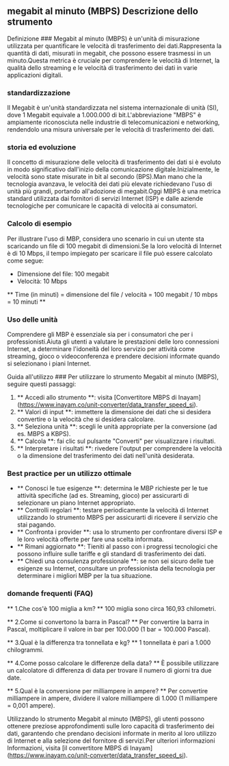 ## megabit al minuto (MBPS) Descrizione dello strumento

Definizione ###
Megabit al minuto (MBPS) è un'unità di misurazione utilizzata per quantificare le velocità di trasferimento dei dati.Rappresenta la quantità di dati, misurati in megabit, che possono essere trasmessi in un minuto.Questa metrica è cruciale per comprendere le velocità di Internet, la qualità dello streaming e le velocità di trasferimento dei dati in varie applicazioni digitali.

### standardizzazione
Il Megabit è un'unità standardizzata nel sistema internazionale di unità (SI), dove 1 Megabit equivale a 1.000.000 di bit.L'abbreviazione "MBPS" è ampiamente riconosciuta nelle industrie di telecomunicazioni e networking, rendendolo una misura universale per le velocità di trasferimento dei dati.

### storia ed evoluzione
Il concetto di misurazione delle velocità di trasferimento dei dati si è evoluto in modo significativo dall'inizio della comunicazione digitale.Inizialmente, le velocità sono state misurate in bit al secondo (BPS).Man mano che la tecnologia avanzava, le velocità dei dati più elevate richiedevano l'uso di unità più grandi, portando all'adozione di megabit.Oggi MBPS è una metrica standard utilizzata dai fornitori di servizi Internet (ISP) e dalle aziende tecnologiche per comunicare le capacità di velocità ai consumatori.

### Calcolo di esempio
Per illustrare l'uso di MBP, considera uno scenario in cui un utente sta scaricando un file di 100 megabit di dimensioni.Se la loro velocità di Internet è di 10 Mbps, il tempo impiegato per scaricare il file può essere calcolato come segue:

- Dimensione del file: 100 megabit
- Velocità: 10 Mbps

** Time (in minuti) = dimensione del file / velocità = 100 megabit / 10 mbps = 10 minuti **

### Uso delle unità
Comprendere gli MBP è essenziale sia per i consumatori che per i professionisti.Aiuta gli utenti a valutare le prestazioni delle loro connessioni Internet, a determinare l'idoneità del loro servizio per attività come streaming, gioco o videoconferenza e prendere decisioni informate quando si selezionano i piani Internet.

Guida all'utilizzo ###
Per utilizzare lo strumento Megabit al minuto (MBPS), seguire questi passaggi:

1. ** Accedi allo strumento **: visita [Convertitore MBPS di Inayam] (https://www.inayam.co/unit-converter/data_transfer_speed_si).
2. ** Valori di input **: immettere la dimensione dei dati che si desidera convertire o la velocità che si desidera calcolare.
3. ** Seleziona unità **: scegli le unità appropriate per la conversione (ad es. MBPS a KBPS).
4. ** Calcola **: fai clic sul pulsante "Converti" per visualizzare i risultati.
5. ** Interpretare i risultati **: rivedere l'output per comprendere la velocità o la dimensione del trasferimento dei dati nell'unità desiderata.

### Best practice per un utilizzo ottimale
- ** Conosci le tue esigenze **: determina le MBP richieste per le tue attività specifiche (ad es. Streaming, gioco) per assicurarti di selezionare un piano Internet appropriato.
- ** Controlli regolari **: testare periodicamente la velocità di Internet utilizzando lo strumento MBPS per assicurarti di ricevere il servizio che stai pagando.
- ** Confronta i provider **: usa lo strumento per confrontare diversi ISP e le loro velocità offerte per fare una scelta informata.
- ** Rimani aggiornato **: Tieniti al passo con i progressi tecnologici che possono influire sulle tariffe e gli standard di trasferimento dei dati.
- ** Chiedi una consulenza professionale **: se non sei sicuro delle tue esigenze su Internet, consultare un professionista della tecnologia per determinare i migliori MBP per la tua situazione.

### domande frequenti (FAQ)

** 1.Che cos'è 100 miglia a km? **
100 miglia sono circa 160,93 chilometri.

** 2.Come si convertono la barra in Pascal? **
Per convertire la barra in Pascal, moltiplicare il valore in bar per 100.000 (1 bar = 100.000 Pascal).

** 3.Qual è la differenza tra tonnellata e kg? **
1 tonnellata è pari a 1.000 chilogrammi.

** 4.Come posso calcolare le differenze della data? **
È possibile utilizzare un calcolatore di differenza di data per trovare il numero di giorni tra due date.

** 5.Qual è la conversione per milliampere in ampere? **
Per convertire milliampere in ampere, dividere il valore milliampere di 1.000 (1 milliampere = 0,001 ampere).

Utilizzando lo strumento Megabit al minuto (MBPS), gli utenti possono ottenere preziose approfondimenti sulle loro capacità di trasferimento dei dati, garantendo che prendano decisioni informate in merito al loro utilizzo di Internet e alla selezione del fornitore di servizi.Per ulteriori informazioni Informazioni, visita [il convertitore MBPS di Inayam] (https://www.inayam.co/unit-converter/data_transfer_speed_si).